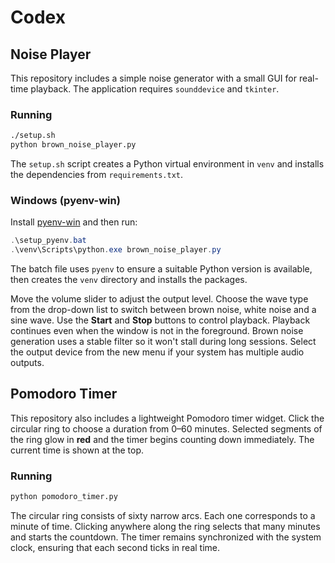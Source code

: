 # Codex

## Noise Player

This repository includes a simple noise generator with a small GUI for
real-time playback. The application requires `sounddevice` and `tkinter`.

### Running

```bash
./setup.sh
python brown_noise_player.py
```
The `setup.sh` script creates a Python virtual environment in `venv` and installs the dependencies from `requirements.txt`.

### Windows (pyenv-win)

Install [pyenv-win](https://github.com/pyenv-win/pyenv-win) and then run:

```powershell
.\setup_pyenv.bat
.\venv\Scripts\python.exe brown_noise_player.py
```
The batch file uses `pyenv` to ensure a suitable Python version is available, then creates the `venv` directory and installs the packages.

Move the volume slider to adjust the output level. Choose the wave type from
the drop-down list to switch between brown noise, white noise and a sine wave.
Use the **Start** and **Stop** buttons to control playback. Playback continues
even when the window is not in the foreground. Brown noise generation uses a
stable filter so it won't stall during long sessions. Select the output device
from the new menu if your system has multiple audio outputs.

## Pomodoro Timer

This repository also includes a lightweight Pomodoro timer widget. Click the
circular ring to choose a duration from 0–60 minutes. Selected segments of the
ring glow in **red** and the timer begins counting down immediately. The current
time is shown at the top.

### Running

```bash
python pomodoro_timer.py
```

The circular ring consists of sixty narrow arcs. Each one corresponds to a
minute of time. Clicking anywhere along the ring selects that many minutes and
starts the countdown. The timer remains synchronized with the system clock,
ensuring that each second ticks in real time.
